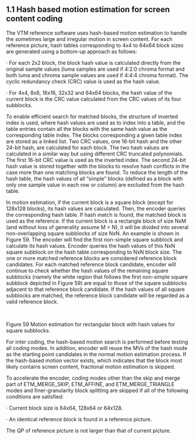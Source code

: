 ## 1.1     Hash based motion estimation for screen content coding 

The VTM reference software uses hash-based motion estimation to handle the sometimes large and irregular motion in screen content. For each reference picture, hash tables corresponding to 4x4 to 64x64 block sizes are generated using a bottom-up approach as follows: 

·     For each 2x2 block, the block hash value is calculated directly from the original sample values (luma samples are used if 4:2:0 chroma format and both luma and chroma sample values are used if 4:4:4 chroma format). The cyclic redundancy check (CRC) value is used as the hash value. 

·     For 4x4, 8x8, 16x16, 32x32 and 64x64 blocks, the hash value of the current block is the CRC value calculated from the CRC values of its four subblocks.

To enable efficient search for matched blocks, the structure of inverted index is used, where hash values are used as to index into a table, and the table entries contain all the blocks with the same hash value as the corresponding table index. The blocks corresponding a given table index are stored as a linked list. Two CRC values, one 16-bit hash and the other 24-bit hash, are calculated for each block. The two hash values are calculated in a similar way but using different CRC truncated polynomials. The first 16-bit CRC value is used as the inverted index. The second 24-bit hash value is stored together with the blocks to resolve hash conflicts in the case more than one matching blocks are found. To reduce the length of the hash table, the hash values of all “simple” blocks (defined as a block with only one sample value in each row or column) are excluded from the hash table.

In motion estimation, if the current block is a square block (except for 128x128 blocks), its hash values are calculated. Then, the encoder queries the corresponding hash table. If hash match is found, the matched block is used as the reference. If the current block is a rectangle block of size NxM (and without loss of generality assume M > N), it will be divided into several non-overlapping square subblocks of size NxN. An example is shown in Figure 59. The encoder will find the first non-simple square subblock and calculate its hash values. Encoder queries the hash values of this NxN square subblock on the hash table corresponding to NxN block size. The one or more matched reference blocks are considered reference block candidates. For each matched reference block candidate, encoder will continue to check whether the hash values of the remaining square subblocks (namely the white region that follows the first non-simple square subblock depicted in Figure 59) are equal to those of the square subblocks adjacent to that reference block candidate. If the hash values of all square subblocks are matched, the reference block candidate will be regarded as a valid reference block.

 

​                               

Figure 59 Motion estimation for rectangular block with hash values for square subblocks.

For inter coding, the hash-based motion search is performed before testing all coding modes. In addition, encoder will reuse the MVs of the hash mode as the starting point candidates in the normal motion estimation process. If the hash-based motion vector exists, which indicates that the block most likely contains screen content, fractional motion estimation is skipped.

To accelerate the encoder, coding modes other than the skip and merge part of ETM_MERGE_SKIP, ETM_AFFINE, and ETM_MERGE_TRIANGLE modes and finer-granularity block splitting are skipped if all of the following conditions are satisfied:

·     Current block size is 64x64, 128x64 or 64x128.

·     An identical reference block is found in a reference picture.

The QP of reference picture is not larger than that of current picture.